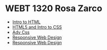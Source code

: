 # WEBT 1320 Rosa Zarco

<ul>
    <li><a href="intro_to_html/index.html" target="_blank">Intro to HTML</a></li>
    <li><a href="HTML5_intro_to_css/index.html" target="_blank">HTML5 and Intro to CSS</a></li>
    <li><a href="adv_css/index.html" target="_blank">Adv Css</a></li>
    <li><a href="responsive/index.html" target="_blank">Responsive Web Design</a></li>
    <li><a href="The_Hunger_Games_Movies/index.html" target="_blank">Responsive Web Design</a></li>
</ul>